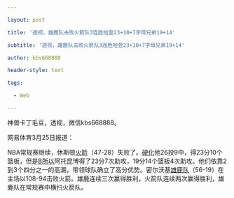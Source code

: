 ---
layout: post
title: '透视，雄鹿队击败火箭队3连胜哈登23+10+7字母兄弟19+14'
subtitle: '透视，雄鹿队击败火箭队3连胜哈登23+10+7字母兄弟19+14'
author: kbs668888
header-style: text
tags:
  - Web
---
神兽卡丁毛豆，透视，微信kbs668888。

网易体育3月25日报道：

NBA常规赛继续，休斯顿[火箭](/keywords/7/6/706b7bad961f/1.html
"火箭队")（47-28）失败了。[硬化](/keywords/5/c/54c8767b/1.html
"哈登")他26投9中，得23分10个篮板，但是[B所以](/keywords/5/0/5e0383b17d22/1.html
"布莱索")阿托昆博得了23分7次助攻，19分14个篮板4次助攻。他们依靠2到3个四分之一的高潮，带领球队确立了高分优势。密尔沃基[雄鹿队](/keywords/9/c/96c49e7f961f/1.html
"雄鹿队")（56-19）在主场以108-94击败火箭。雄鹿连续三次赢得胜利，火箭队连续两次赢得胜利，雄鹿队在常规赛中横扫火箭队。

